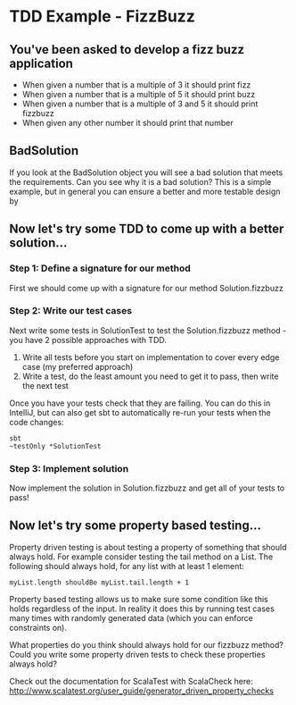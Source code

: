 # TDD Example - FizzBuzz

## You've been asked to develop a fizz buzz application

* When given a number that is a multiple of 3 it should print fizz
* When given a number that is a multiple of 5 it should print buzz
* When given a number that is a multiple of 3 and 5 it should print fizzbuzz
* When given any other number it should print that number

## BadSolution
If you look at the BadSolution object you will see a bad solution that meets the
requirements. Can you see why it is a bad solution? This is a simple example, but
in general you can ensure a better and more testable design by 

## Now let's try some TDD to come up with a better solution...

### Step 1: Define a signature for our method
First we should come up with a signature for our method Solution.fizzbuzz

### Step 2: Write our test cases
Next write some tests in SolutionTest to test the Solution.fizzbuzz method - you have 2 possible approaches with TDD.

1. Write all tests before you start on implementation to cover every edge case
(my preferred approach)
2. Write a test, do the least amount you need to get it to pass, then write the next test

Once you have your tests check that they are failing. You can do this in IntelliJ, but
can also get sbt to automatically re-run your tests when the code changes:
```
sbt
~testOnly *SolutionTest
```

### Step 3: Implement solution
Now implement the solution in Solution.fizzbuzz and get all of your tests to pass!

## Now let's try some property based testing...
Property driven testing is about testing a property of something that should always hold. For example consider testing
the tail method on a List. The following should always hold, for any list with at least 1 element:
```
myList.length shouldBe myList.tail.length + 1
```
Property based testing allows us to make sure some condition like this holds regardless of the input. In reality it
does this by running test cases many times with randomly generated data (which you can enforce constraints on).

What properties do you think should always hold for our fizzbuzz method? Could you write some property driven tests to
check these properties always hold?

Check out the documentation for ScalaTest with ScalaCheck here:  
http://www.scalatest.org/user_guide/generator_driven_property_checks